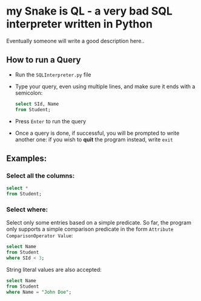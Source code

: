 # my Snake is QL - a very bad SQL interpreter written in Python
Eventually someone will write a good description here..

## How to run a Query
- Run the `SQLInterpreter.py` file
- Type your query, even using multiple lines, and make sure it ends with a semicolon:
  
  ```SQL
  select SId, Name
  from Student;
  ```
- Press `Enter` to run the query
- Once a query is done, if successful, you will be prompted to write another one: if you wish to **quit** the program instead, write `exit`

## Examples:
### Select all the columns:
```SQL
select *
from Student;
```
### Select where:
Select only some entries based on a simple predicate. So far, the program only supports a simple comparison predicate in the form `Attribute ComparisonOperator Value`:
```SQL
select Name
from Student
where SId < 3;
```

String literal values are also accepted:
```SQL
select Name
from Student
where Name = "John Doe";
```